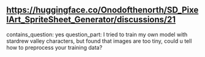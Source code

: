 ## https://huggingface.co/Onodofthenorth/SD_PixelArt_SpriteSheet_Generator/discussions/21

contains_question: yes
question_part: I tried to train my own model with stardrew valley characters, but found that images are too tiny, could u tell how to preprocess your training data?